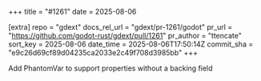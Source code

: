 +++
title = "#1261"
date = 2025-08-06

[extra]
repo = "gdext"
docs_rel_url = "gdext/pr-1261/godot"
pr_url = "https://github.com/godot-rust/gdext/pull/1261"
pr_author = "ttencate"
sort_key = 2025-08-06
date_time = 2025-08-06T17:50:14Z
commit_sha = "e9c26d69cf89d04235ca2033e2c49f708d3985bb"
+++

Add PhantomVar<T> to support properties without a backing field

